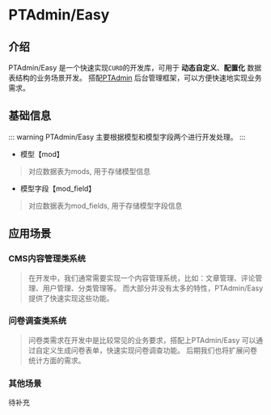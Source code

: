 # PTAdmin/Easy
## 介绍
PTAdmin/Easy 是一个快速实现`CURD`的开发库，可用于 **动态自定义**、**配置化** 数据表结构的业务场景开发。
搭配[PTAdmin](https://www.pangtou.com) 后台管理框架，可以方便快速地实现业务需求。

## 基础信息
::: warning
PTAdmin/Easy 主要根据模型和模型字段两个进行开发处理。
:::
- 模型【mod】
> 对应数据表为mods, 用于存储模型信息
- 模型字段【mod_field】
> 对应数据表为mod_fields, 用于存储模型字段信息

## 应用场景
### CMS内容管理类系统
> 在开发中，我们通常需要实现一个内容管理系统，比如：文章管理、评论管理、用户管理、分类管理等。
> 而大部分并没有太多的特性，PTAdmin/Easy 提供了快速实现这些功能。

### 问卷调查类系统
> 问卷类需求在开发中是比较常见的业务要求，搭配上PTAdmin/Easy 可以通过自定义生成问卷表单，快速实现问卷调查功能。
> 后期我们也将扩展问卷统计方面的需求。

### 其他场景
待补充
